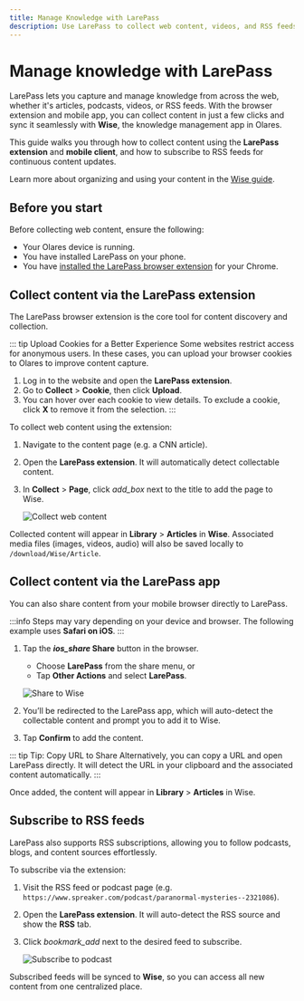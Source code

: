 ```yaml
---
title: Manage Knowledge with LarePass
description: Use LarePass to collect web content, videos, and RSS feeds across devices.
---
```


# Manage knowledge with LarePass

LarePass lets you capture and manage knowledge from across the web, whether it's articles, podcasts, videos, or RSS feeds. With the browser extension and mobile app, you can collect content in just a few clicks and sync it seamlessly with **Wise**, the knowledge management app in Olares.

This guide walks you through how to collect content using the **LarePass extension** and **mobile client**, and how to subscribe to RSS feeds for continuous content updates. 

Learn more about organizing and using your content in the [Wise guide](../manual/olares/wise/).

## Before you start

Before collecting web content, ensure the following:

- Your Olares device is running.
- You have installed LarePass on your phone.
- You have [installed the LarePass browser extension](index.md#install-the-larepass-browser-extension) for your Chrome. 


## Collect content via the LarePass extension

The LarePass browser extension is the core tool for content discovery and collection.  

::: tip Upload Cookies for a Better Experience
Some websites restrict access for anonymous users. In these cases, you can upload your browser cookies to Olares to improve content capture.

1. Log in to the website and open the **LarePass extension**.
2. Go to **Collect** > **Cookie**, then click **Upload**.
3. You can hover over each cookie to view details. To exclude a cookie, click **X** to remove it from the selection.
:::

To collect web content using the extension:

1. Navigate to the content page (e.g. a CNN article).
2. Open the **LarePass extension**. It will automatically detect collectable content.
3. In **Collect** > **Page**, click <i class="material-symbols-outlined">add_box</i> next to the title to add the page to Wise.

   ![Collect web content](/images/manual/tutorials/wise-collect-web-content.png#bordered)

Collected content will appear in **Library** > **Articles** in **Wise**. Associated media files (images, videos, audio) will also be saved locally to `/download/Wise/Article`.


## Collect content via the LarePass app

You can also share content from your mobile browser directly to LarePass.

:::info
Steps may vary depending on your device and browser. The following example uses **Safari on iOS**.
:::

1. Tap the **<i class="material-symbols-outlined">ios_share</i> Share** button in the browser.
   - Choose **LarePass** from the share menu, or  
   - Tap **Other Actions** and select **LarePass**.

   ![Share to Wise](/images/manual/tutorials/wise-add-articles-via-share.png#bordered)

2. You’ll be redirected to the LarePass app, which will auto-detect the collectable content and prompt you to add it to Wise.
3. Tap **Confirm** to add the content.

::: tip Tip: Copy URL to Share
Alternatively, you can copy a URL and open LarePass directly. It will detect the URL in your clipboard and the associated content automatically.
:::

Once added, the content will appear in **Library** > **Articles** in Wise.


## Subscribe to RSS feeds

LarePass also supports RSS subscriptions, allowing you to follow podcasts, blogs, and content sources effortlessly.

To subscribe via the extension:

1. Visit the RSS feed or podcast page (e.g. `https://www.spreaker.com/podcast/paranormal-mysteries--2321086`).
2. Open the **LarePass extension**. It will auto-detect the RSS source and show the **RSS** tab.
3. Click <i class="material-symbols-outlined">bookmark_add</i> next to the desired feed to subscribe.

   ![Subscribe to podcast](/images/manual/tutorials/wise-sub-podcast.png#bordered)

Subscribed feeds will be synced to **Wise**, so you can access all new content from one centralized place.

